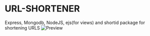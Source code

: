 # URL-SHORTENER
Express,
Mongodb,
NodeJS,
ejs(for views) and shortid package for shortening URLS ![Preview](https://user-images.githubusercontent.com/122719642/232503172-b45496dc-f021-433a-a396-ac720e830714.png)


